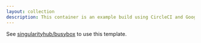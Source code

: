 ```yaml
---
layout: collection
description: This container is an example build using CircleCI and Google Cloud Storage
---
```


See [singularityhub/busybox](https://www.github.com/singularityhub/busybox) to use this template.
